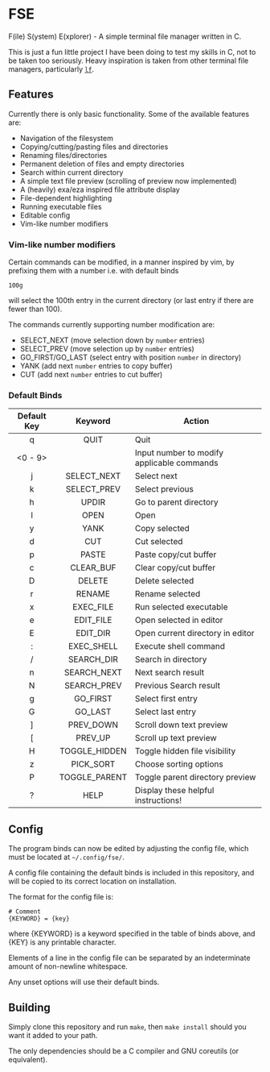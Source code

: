 # FSE

F(ile) S(ystem) E(xplorer) - A simple terminal file manager written in C.

This is just a fun little project I have been doing to test my skills in C, not to be taken too seriously. Heavy inspiration is taken from other terminal file managers, particularly [`lf`](https://github.com/gokcehan/lf).

## Features

Currently there is only basic functionality. Some of the available features are:
- Navigation of the filesystem
- Copying/cutting/pasting files and directories
- Renaming files/directories
- Permanent deletion of files and empty directories
- Search within current directory
- A simple text file preview (scrolling of preview now implemented)
- A (heavily) exa/eza inspired file attribute display
- File-dependent highlighting
- Running executable files
- Editable config
- Vim-like number modifiers

### Vim-like number modifiers

Certain commands can be modified, in a manner inspired by vim, by prefixing them with a number i.e. with default binds

```
100g
```

will select the 100th entry in the current directory (or last entry if there are fewer than 100).

The commands currently supporting number modification are:
- SELECT_NEXT (move selection down by `number` entries)
- SELECT_PREV (move selection up by `number` entries)
- GO_FIRST/GO_LAST (select entry with position `number` in directory)
- YANK (add next `number` entries to copy buffer)
- CUT (add next `number` entries to cut buffer)

### Default Binds

|Default Key|Keyword|Action|
|:---:|:---:|---|
| q | QUIT | Quit |
| <0 - 9> |  | Input number to modify applicable commands  |
| j | SELECT_NEXT |  Select next |
| k | SELECT_PREV |  Select previous |
| h | UPDIR |  Go to parent directory |
| l | OPEN |  Open |
| y | YANK |  Copy selected |
| d | CUT |  Cut selected |
| p | PASTE |  Paste copy/cut buffer |
| c | CLEAR_BUF |  Clear copy/cut buffer |
| D | DELETE |  Delete selected |
| r | RENAME |  Rename selected |
| x | EXEC_FILE |  Run selected executable |
| e | EDIT_FILE |  Open selected in editor |
| E | EDIT_DIR |  Open current directory in editor |
| : | EXEC_SHELL |  Execute shell command |
| / | SEARCH_DIR |  Search in directory |
| n | SEARCH_NEXT |  Next search result |
| N | SEARCH_PREV |  Previous Search result |
| g | GO_FIRST |  Select first entry |
| G | GO_LAST |  Select last entry |
| ] | PREV_DOWN |  Scroll down text preview |
| [ | PREV_UP |  Scroll up text preview |
| H | TOGGLE_HIDDEN |  Toggle hidden file visibility |
| z | PICK_SORT |  Choose sorting options |
| P | TOGGLE_PARENT |  Toggle parent directory preview |
| ? | HELP |  Display these helpful instructions! |

## Config

The program binds can now be edited by adjusting the config file, which must be located at `~/.config/fse/`.

A config file containing the default binds is included in this repository, and will be copied to its correct location on installation.

The format for the config file is:
```
# Comment
{KEYWORD} = {key}
```

where {KEYWORD} is a keyword specified in the table of binds above, and {KEY} is any printable character.

Elements of a line in the config file can be separated by an indeterminate amount of non-newline whitespace.

Any unset options will use their default binds.

## Building

Simply clone this repository and run `make`, then `make install` should you want it added to your path. 

The only dependencies should be a C compiler and GNU coreutils (or equivalent).
